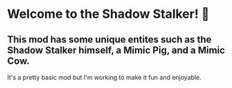# Welcome to the Shadow Stalker! 👋


## This mod has some unique entites such as the Shadow Stalker himself, a Mimic Pig, and a Mimic Cow.

It's a pretty basic mod but I'm working to make it fun and enjoyable.
